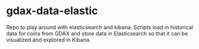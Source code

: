 # gdax-data-elastic
Repo to play around with elasticsearch and kibana. Scripts load in historical data for coins from GDAX and store data in Elasticsearch so that it can be visualized and explored in Kibana.
